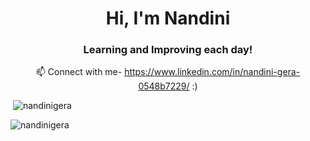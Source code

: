 <h1 align="center">Hi, I'm Nandini</h1>
<h3 align="center">Learning and Improving each day!</h3>

<p align="center" style={{ textAlign: 'center' }}>
    📫 Connect with me-
  <a href="https://www.linkedin.com/in/nandini-gera-0548b7229/">https://www.linkedin.com/in/nandini-gera-0548b7229/</a> :)
</p>

<p>&nbsp;<img align="centre" src="https://github-readme-stats.vercel.app/api?username=nandinigera&show_icons=true&locale=en" alt="nandinigera" /></p>
<p><img align="center" src="https://github-readme-streak-stats.herokuapp.com/?user=nandinigera&" alt="nandinigera" /></p>
